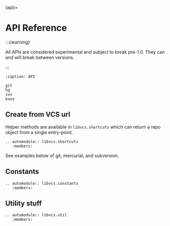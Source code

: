(api)=

# API Reference

:::{warning}

All APIs are considered experimental and subject to break pre-1.0. They can and will break between
versions.

:::

```{toctree}
:caption: API

git
hg
svn
base
```

## Create from VCS url

Helper methods are available in `libvcs.shortcuts` which can return a repo object from a single
entry-point.

```{eval-rst}
.. automodule:: libvcs.shortcuts
   :members:
```

See examples below of git, mercurial, and subversion.

## Constants

```{eval-rst}
.. automodule:: libvcs.constants
   :members:
```

## Utility stuff

```{eval-rst}
.. automodule:: libvcs.util
   :members:
```
